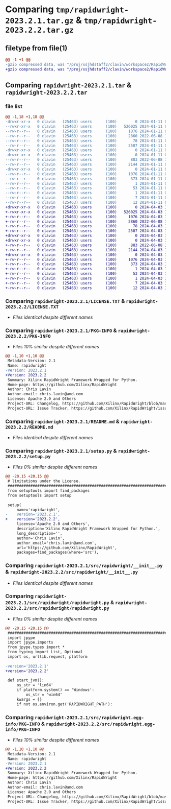 # Comparing `tmp/rapidwright-2023.2.1.tar.gz` & `tmp/rapidwright-2023.2.2.tar.gz`

## filetype from file(1)

```diff
@@ -1 +1 @@
-gzip compressed data, was "/proj/xsjhdstaff2/clavin/workspace2/RapidWright/python/dist/.tmp-ol8mqmy5/rapidwright-2023.2.1.tar", last modified: Thu Jan 11 00:09:11 2024, max compression
+gzip compressed data, was "/proj/xsjhdstaff2/clavin/workspace2/RapidWright/python/dist/.tmp-x_oonbfs/rapidwright-2023.2.2.tar", last modified: Wed Apr  3 18:02:58 2024, max compression
```

## Comparing `rapidwright-2023.2.1.tar` & `rapidwright-2023.2.2.tar`

### file list

```diff
@@ -1,18 +1,18 @@
-drwxr-xr-x   0 clavin   (25463) users      (100)        0 2024-01-11 00:09:11.000000 rapidwright-2023.2.1/
--rwxr-xr-x   0 clavin   (25463) users      (100)   526025 2024-01-11 00:09:04.000000 rapidwright-2023.2.1/LICENSE.TXT
--rw-r--r--   0 clavin   (25463) users      (100)     1076 2024-01-11 00:09:11.000000 rapidwright-2023.2.1/PKG-INFO
--rw-r--r--   0 clavin   (25463) users      (100)     2860 2022-06-08 19:33:55.000000 rapidwright-2023.2.1/README.md
--rw-r--r--   0 clavin   (25463) users      (100)       78 2024-01-11 00:09:11.000000 rapidwright-2023.2.1/setup.cfg
--rw-r--r--   0 clavin   (25463) users      (100)     2587 2024-01-11 00:08:37.000000 rapidwright-2023.2.1/setup.py
-drwxr-xr-x   0 clavin   (25463) users      (100)        0 2024-01-11 00:09:11.000000 rapidwright-2023.2.1/src/
-drwxr-xr-x   0 clavin   (25463) users      (100)        0 2024-01-11 00:09:11.000000 rapidwright-2023.2.1/src/rapidwright/
--rw-r--r--   0 clavin   (25463) users      (100)      883 2022-06-08 19:33:55.000000 rapidwright-2023.2.1/src/rapidwright/__init__.py
--rw-r--r--   0 clavin   (25463) users      (100)     2144 2024-01-11 00:08:37.000000 rapidwright-2023.2.1/src/rapidwright/rapidwright.py
-drwxr-xr-x   0 clavin   (25463) users      (100)        0 2024-01-11 00:09:11.000000 rapidwright-2023.2.1/src/rapidwright.egg-info/
--rw-r--r--   0 clavin   (25463) users      (100)     1076 2024-01-11 00:09:11.000000 rapidwright-2023.2.1/src/rapidwright.egg-info/PKG-INFO
--rw-r--r--   0 clavin   (25463) users      (100)      373 2024-01-11 00:09:11.000000 rapidwright-2023.2.1/src/rapidwright.egg-info/SOURCES.txt
--rw-r--r--   0 clavin   (25463) users      (100)        1 2024-01-11 00:09:11.000000 rapidwright-2023.2.1/src/rapidwright.egg-info/dependency_links.txt
--rw-r--r--   0 clavin   (25463) users      (100)       53 2024-01-11 00:09:11.000000 rapidwright-2023.2.1/src/rapidwright.egg-info/entry_points.txt
--rw-r--r--   0 clavin   (25463) users      (100)        1 2024-01-11 00:09:11.000000 rapidwright-2023.2.1/src/rapidwright.egg-info/not-zip-safe
--rw-r--r--   0 clavin   (25463) users      (100)        7 2024-01-11 00:09:11.000000 rapidwright-2023.2.1/src/rapidwright.egg-info/requires.txt
--rw-r--r--   0 clavin   (25463) users      (100)       12 2024-01-11 00:09:11.000000 rapidwright-2023.2.1/src/rapidwright.egg-info/top_level.txt
+drwxr-xr-x   0 clavin   (25463) users      (100)        0 2024-04-03 18:02:58.000000 rapidwright-2023.2.2/
+-rwxr-xr-x   0 clavin   (25463) users      (100)   526025 2024-04-03 18:02:50.000000 rapidwright-2023.2.2/LICENSE.TXT
+-rw-r--r--   0 clavin   (25463) users      (100)     1076 2024-04-03 18:02:58.000000 rapidwright-2023.2.2/PKG-INFO
+-rw-r--r--   0 clavin   (25463) users      (100)     2860 2022-06-08 19:33:55.000000 rapidwright-2023.2.2/README.md
+-rw-r--r--   0 clavin   (25463) users      (100)       78 2024-04-03 18:02:58.000000 rapidwright-2023.2.2/setup.cfg
+-rw-r--r--   0 clavin   (25463) users      (100)     2587 2024-04-03 18:01:43.000000 rapidwright-2023.2.2/setup.py
+drwxr-xr-x   0 clavin   (25463) users      (100)        0 2024-04-03 18:02:58.000000 rapidwright-2023.2.2/src/
+drwxr-xr-x   0 clavin   (25463) users      (100)        0 2024-04-03 18:02:58.000000 rapidwright-2023.2.2/src/rapidwright/
+-rw-r--r--   0 clavin   (25463) users      (100)      883 2022-06-08 19:33:55.000000 rapidwright-2023.2.2/src/rapidwright/__init__.py
+-rw-r--r--   0 clavin   (25463) users      (100)     2144 2024-04-03 18:01:43.000000 rapidwright-2023.2.2/src/rapidwright/rapidwright.py
+drwxr-xr-x   0 clavin   (25463) users      (100)        0 2024-04-03 18:02:58.000000 rapidwright-2023.2.2/src/rapidwright.egg-info/
+-rw-r--r--   0 clavin   (25463) users      (100)     1076 2024-04-03 18:02:58.000000 rapidwright-2023.2.2/src/rapidwright.egg-info/PKG-INFO
+-rw-r--r--   0 clavin   (25463) users      (100)      373 2024-04-03 18:02:58.000000 rapidwright-2023.2.2/src/rapidwright.egg-info/SOURCES.txt
+-rw-r--r--   0 clavin   (25463) users      (100)        1 2024-04-03 18:02:58.000000 rapidwright-2023.2.2/src/rapidwright.egg-info/dependency_links.txt
+-rw-r--r--   0 clavin   (25463) users      (100)       53 2024-04-03 18:02:58.000000 rapidwright-2023.2.2/src/rapidwright.egg-info/entry_points.txt
+-rw-r--r--   0 clavin   (25463) users      (100)        1 2024-04-03 18:02:58.000000 rapidwright-2023.2.2/src/rapidwright.egg-info/not-zip-safe
+-rw-r--r--   0 clavin   (25463) users      (100)        7 2024-04-03 18:02:58.000000 rapidwright-2023.2.2/src/rapidwright.egg-info/requires.txt
+-rw-r--r--   0 clavin   (25463) users      (100)       12 2024-04-03 18:02:58.000000 rapidwright-2023.2.2/src/rapidwright.egg-info/top_level.txt
```

### Comparing `rapidwright-2023.2.1/LICENSE.TXT` & `rapidwright-2023.2.2/LICENSE.TXT`

 * *Files identical despite different names*

### Comparing `rapidwright-2023.2.1/PKG-INFO` & `rapidwright-2023.2.2/PKG-INFO`

 * *Files 10% similar despite different names*

```diff
@@ -1,10 +1,10 @@
 Metadata-Version: 2.1
 Name: rapidwright
-Version: 2023.2.1
+Version: 2023.2.2
 Summary: Xilinx RapidWright Framework Wrapped for Python.
 Home-page: https://github.com/Xilinx/RapidWright
 Author: Chris Lavin
 Author-email: chris.lavin@amd.com
 License: Apache 2.0 and Others
 Project-URL: Changelog, https://github.com/Xilinx/RapidWright/blob/master/RELEASE_NOTES.TXT
 Project-URL: Issue Tracker, https://github.com/Xilinx/RapidWright/issues
```

### Comparing `rapidwright-2023.2.1/README.md` & `rapidwright-2023.2.2/README.md`

 * *Files identical despite different names*

### Comparing `rapidwright-2023.2.1/setup.py` & `rapidwright-2023.2.2/setup.py`

 * *Files 0% similar despite different names*

```diff
@@ -20,15 +20,15 @@
 # limitations under the License.
 ################################################################################
 from setuptools import find_packages
 from setuptools import setup
 
 setup(
     name='rapidwright',
-    version='2023.2.1',
+    version='2023.2.2',
     license='Apache 2.0 and Others',
     description='Xilinx RapidWright Framework Wrapped for Python.',
     long_description='',
     author='Chris Lavin',
     author_email='chris.lavin@amd.com',
     url='https://github.com/Xilinx/RapidWright',
     packages=find_packages(where='src'),
```

### Comparing `rapidwright-2023.2.1/src/rapidwright/__init__.py` & `rapidwright-2023.2.2/src/rapidwright/__init__.py`

 * *Files identical despite different names*

### Comparing `rapidwright-2023.2.1/src/rapidwright/rapidwright.py` & `rapidwright-2023.2.2/src/rapidwright/rapidwright.py`

 * *Files 0% similar despite different names*

```diff
@@ -20,15 +20,15 @@
 ################################################################################
 import jpype
 import jpype.imports
 from jpype.types import *
 from typing import List, Optional
 import os, urllib.request, platform
 
-version='2023.2.1'
+version='2023.2.2'
 
 def start_jvm():
     os_str = 'lin64'
     if platform.system() == 'Windows':
         os_str = 'win64'
     kwargs = {}
     if not os.environ.get('RAPIDWRIGHT_PATH'):
```

### Comparing `rapidwright-2023.2.1/src/rapidwright.egg-info/PKG-INFO` & `rapidwright-2023.2.2/src/rapidwright.egg-info/PKG-INFO`

 * *Files 10% similar despite different names*

```diff
@@ -1,10 +1,10 @@
 Metadata-Version: 2.1
 Name: rapidwright
-Version: 2023.2.1
+Version: 2023.2.2
 Summary: Xilinx RapidWright Framework Wrapped for Python.
 Home-page: https://github.com/Xilinx/RapidWright
 Author: Chris Lavin
 Author-email: chris.lavin@amd.com
 License: Apache 2.0 and Others
 Project-URL: Changelog, https://github.com/Xilinx/RapidWright/blob/master/RELEASE_NOTES.TXT
 Project-URL: Issue Tracker, https://github.com/Xilinx/RapidWright/issues
```

